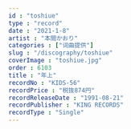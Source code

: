 ```yaml
---
id : "toshiue"
type : "record"
date : "2021-1-8"
artist : "本間かおり"
categories : ["词曲提供"]
slug : "/discography/toshiue"
coverImage : "toshiue.jpg"
order : 6103
title : "年上"
recordNo : "KIDS-56"
recordPrice : "税抜874円"
recordReleaseDate : "1991-08-21"
recordPublisher : "KING RECORDS"
recordType : "Single"
---
```



